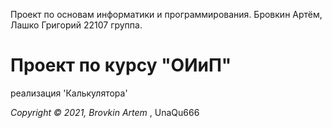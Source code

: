 Проект по основам информатики и программирования. Бровкин Артём, Лашко Григорий 22107 группа.

# Проект по курсу "ОИиП"

реализация 'Калькулятора'

_Copyright &copy; 2021, Brovkin Artem_ , UnaQu666
